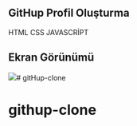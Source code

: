 ## GitHup Profil Oluşturma

HTML CSS JAVASCRİPT

## Ekran Görünümü

![](ekran.gif)# gitHup-clone
# githup-clone
